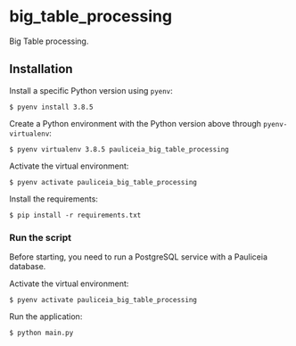 # big_table_processing

Big Table processing.


## Installation

Install a specific Python version using `pyenv`:

```
$ pyenv install 3.8.5
```

Create a Python environment with the Python version above through `pyenv-virtualenv`:

```
$ pyenv virtualenv 3.8.5 pauliceia_big_table_processing
```

Activate the virtual environment:

```
$ pyenv activate pauliceia_big_table_processing
```

Install the requirements:

```
$ pip install -r requirements.txt
```


### Run the script

Before starting, you need to run a PostgreSQL service with a Pauliceia database.

Activate the virtual environment:

```
$ pyenv activate pauliceia_big_table_processing
```

Run the application:

```
$ python main.py
```
